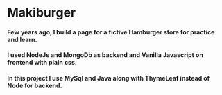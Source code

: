 # Makiburger 
#### Few years ago, I build a page for a fictive Hamburger store for practice and learn.
#### I used NodeJs and MongoDb as backend and Vanilla Javascript on frontend with plain css.
#### In this project I use MySql and Java along with ThymeLeaf instead of Node for backend.

